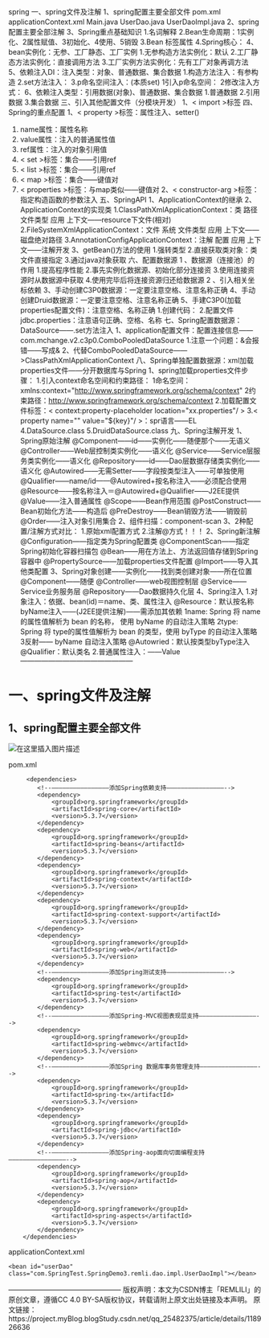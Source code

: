spring
一、spring文件及注解
1、spring配置主要全部文件
pom.xml
applicationContext.xml
Main.java
UserDao.java
UserDaoImpl.java
2、spring配置主要全部注解
3、Spring重点基础知识
1.名词解释
2.Bean生命周期：1实例化、2属性赋值、3初始化、4使用、5销毁
3.Bean 标签属性
4.Spring核心：
4、bean实例化：无参、工厂静态、工厂实例
1.无参构造方法实例化：默认
2.工厂静态方法实例化：直接调用方法
3.工厂实例方法实例化：先有工厂对象再调方法
5、依赖注入DI：注入类型：对象、普通数据、集合数据
1.构造方法注入：有参构造
2.set方法注入：
3.p命名空间注入：(本质set)
1引入p命名空间：
2修改注入方式：
6、依赖注入类型：引用数据(对象)、普通数据、集合数据
1.普通数据
2.引用数据
3.集合数据
三、引入其他配置文件（分模块开发）
1、< import >标签
四、Spring的重点配置
1、< property >标签：属性注入、setter()
1. name属性：属性名称
1. value属性：注入的普通属性值
1. ref属性：注入的对象引用值
1. < set >标签：集合——引用ref
1. < list >标签：集合——引用ref
1. < map >标签：集合——键值对
1. < properties >标签：与map类似——键值对
2、< constructor-arg >标签：指定构造函数的参数注入
五、SpringAPI
1、ApplicationContext的继承
2、ApplicationContext的实现类
1.ClassPathXmlApplicationContext：类 路径 文件类型 应用 上下文——resource下文件(相对)
2.FileSystemXmlApplicationContext：文件 系统 文件类型 应用 上下文——磁盘绝对路径
3.AnnotationConfigApplicationContext：注解 配置 应用 上下文——注解开发
3、getBean()方法的使用
1.强转类型
2.直接获取类对象：类文件直接指定
3.通过java对象获取
六、配置数据源
1 、数据源（连接池）的作用
1.提高程序性能
2.事先实例化数据源、初始化部分连接资
3.使用连接资源时从数据源中获取
4.使用完毕后将连接资源归还给数据源
2 、引入相关坐标依赖
3、手动创建C3P0数据源：一定要注意空格、注意名称正确
4、手动创建Druid数据源：一定要注意空格、注意名称正确
5、手建C3P0(加载properties配置文件)：注意空格、名称正确
1.创建代码：
2.配置文件jdbc.properties：注意语句正确、空格、名称
七、Spring配置数据源：DataSource——.set方法注入
1、application配置文件：配置连接信息——com.mchange.v2.c3p0.ComboPooledDataSource
1.注意一个问题：&会报错——写成&
2、代替ComboPooledDataSource——>ClassPathXmlApplicationContext
八、Spring单独配置数据源：xml加载properties文件——分开数据库与Spring
1、spring加载properties文件步骤：
1.引入context命名空间和约束路径：
1命名空间：xmlns:context="http://www.springframework.org/schema/context"
2约束路径：http://www.springframework.org/schema/context
2.加载配置文件标签：< context:property-placeholder location="xx.properties"/ >
3.< property name="" value="${key}"/ >：spr语言——EL
4.DataSource.class
5.DruidDataSource.class
九、Spring注解开发
1、 Spring原始注解
@Component——id——实例化——随便那个——无语义
@Controller——Web层控制类实例化——语义化
@Service——Service层服务类实例化——语义化
@Repository——id——Dao层数据存储类实例化——语义化
@Autowired——无需Setter——字段按类型注入——可单独使用
@Qualifier——name/id——@Autowired+按名称注入——必须配合使用
@Resource——按名称注入＝@Autowired+@Qualifier——J2EE提供
@Value——注入普通属性
@Scope——Bean作用范围
@PostConstruct——Bean初始化方法——构造后
@PreDestroy——Bean销毁方法——销毁前
@Order——注入对象引用集合
2、组件扫描：component-scan
3、2种配置/注解方式对比：
1.原始xml配置方式
2.注解@方式！！！
2、Spring新注解
@Configuration——指定类为Spring配置类
@ComponentScan——指定Spring初始化容器扫描包
@Bean——用在方法上、方法返回值存储到Spring容器中
@PropertySource——加载properties文件配置
@Import——导入其他类配置
3、Spring对象创建——实例化——找到类创建对象——所在位置
@Component——随便
@Controller——web视图控制层
@Service——Service业务服务层
@Repository——Dao数据持久化层
4、Spring注入
1.对象注入：依据、bean(id)＝name、类、属性注入
@Resource：默认按名称byName注入——(J2EE提供注解)——需添加其依赖
1name: Spring 将 name 的属性值解析为 bean 的名称， 使用 byName 的自动注入策略
2type: Spring 将 type的属性值解析为 bean 的类型，使用 byType 的自动注入策略
3反射—— byName 自动注入策略
@Autowried：默认按类型byType注入
@Qualifier：默认类名
2.普通属性注入：——Value
————————————————

# 一、spring文件及注解

## 1、spring配置主要全部文件

![在这里插入图片描述](https://img-blog.csdnimg.cn/20210720105344219.png?x-oss-process=image/watermark,type_ZmFuZ3poZW5naGVpdGk,shadow_10,text_aHR0cHM6Ly9ibG9nLmNzZG4ubmV0L3FxXzI1NDgyMzc1,size_16,color_FFFFFF,t_70)

pom.xml

```
 	 <dependencies>
        <!--————————————————添加Spring依赖支持————————————————-->
        <dependency>
            <groupId>org.springframework</groupId>
            <artifactId>spring-core</artifactId>
            <version>5.3.7</version>
        </dependency>
        <dependency>
            <groupId>org.springframework</groupId>
            <artifactId>spring-beans</artifactId>
            <version>5.3.7</version>
        </dependency>
        <dependency>
            <groupId>org.springframework</groupId>
            <artifactId>spring-context</artifactId>
            <version>5.3.7</version>
        </dependency>
        <dependency>
            <groupId>org.springframework</groupId>
            <artifactId>spring-context-support</artifactId>
            <version>5.3.7</version>
        </dependency>
        <dependency>
            <groupId>org.springframework</groupId>
            <artifactId>spring-web</artifactId>
            <version>5.3.7</version>
        </dependency>
        <!--————————————————添加Spring测试支持————————————————-->
        <dependency>
            <groupId>org.springframework</groupId>
            <artifactId>spring-test</artifactId>
            <version>5.3.7</version>
        </dependency>
        <!--————————————————添加Spring-MVC视图表现层支持————————————————-->
        <dependency>
            <groupId>org.springframework</groupId>
            <artifactId>spring-webmvc</artifactId>
            <version>5.3.7</version>
        </dependency>
        <!--————————————————添加Spring 数据库事务管理支持————————————————-->
        <dependency>
            <groupId>org.springframework</groupId>
            <artifactId>spring-tx</artifactId>
            <version>5.3.7</version>
        </dependency>
        <dependency>
            <groupId>org.springframework</groupId>
            <artifactId>spring-jdbc</artifactId>
            <version>5.3.7</version>
        </dependency>
        <!--————————————————添加Spring-aop面向切面编程支持————————————————-->
        <dependency>
            <groupId>org.springframework</groupId>
            <artifactId>spring-aop</artifactId>
            <version>5.3.7</version>
        </dependency>
        <dependency>
            <groupId>org.springframework</groupId>
            <artifactId>spring-aspects</artifactId>
            <version>5.3.7</version>
        </dependency>
    </dependencies>
```

applicationContext.xml
<beans xmlns="http://www.springframework.org/schema/beans"
       xmlns:xsi="http://www.w3.org/2001/XMLSchema-instance" xmlns:mvc="http://www.springframework.org/schema/mvc"
       xmlns:context="http://www.springframework.org/schema/context"
       xmlns:aop="http://www.springframework.org/schema/aop" xmlns:tx="http://www.springframework.org/schema/tx"
       xsi:schemaLocation="http://www.springframework.org/schema/beans
		http://www.springframework.org/schema/beans/spring-beans-3.2.xsd
		http://www.springframework.org/schema/mvc
		http://www.springframework.org/schema/mvc/spring-mvc-3.2.xsd
		http://www.springframework.org/schema/context
		http://www.springframework.org/schema/context/spring-context-3.2.xsd
		http://www.springframework.org/schema/aop
		http://www.springframework.org/schema/aop/spring-aop-3.2.xsd
		http://www.springframework.org/schema/tx
		http://www.springframework.org/schema/tx/spring-tx-3.2.xsd ">


    <bean id="userDao"  class="com.SpringTest.SpringDemo3.remli.dao.impl.UserDaoImpl"></bean>

</beans>
————————————————
版权声明：本文为CSDN博主「REMLILI」的原创文章，遵循CC 4.0 BY-SA版权协议，转载请附上原文出处链接及本声明。
原文链接：https://project.myBlog.blogStudy.csdn.net/qq_25482375/article/details/118926636